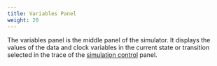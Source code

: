 ```yaml
---
title: Variables Panel
weight: 20
---
```


The variables panel is the middle panel of the simulator. It displays the values of the data and clock variables in the current state or transition selected in the trace of the [simulation control](Simulation_Control.html) panel.